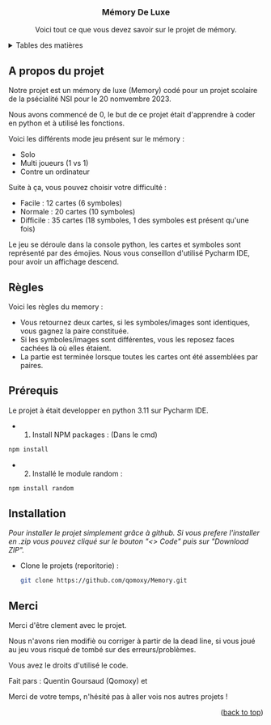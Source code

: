 <a name="readme-top"></a>
<!-- HEAD -->
<div align="center">
  <h3 align="center">Mémory De Luxe</h3>

  <p align="center">
    Voici tout ce que vous devez savoir sur le projet de mémory.
    <br/>
  </p>
</div>

<!-- TABLE OF CONTENTS -->
<details>
  <summary>Tables des matières</summary>
  <ol>
    <li>
      <a href="#a-propos-du-projet">A propos du projet</a>
    </li>
    <li><a href="#règles">Règles</a></li>
    <li><a href="#rprérequis">Prérequis</a></li>
    <li><a href="#installation">Installation</a></li>
    <li><a href="#merci">Merci</a></li>
  </ol>
</details>

<!-- ABOUT THE PROJECT -->
## A propos du projet

Notre projet est un mémory de luxe (Memory) codé pour un projet scolaire de la psécialité NSI pour le 20 nomvembre 2023. 

Nous avons commencé de 0, le but de ce projet était d'apprendre à coder en python et à utilisé les fonctions. 

Voici les différents mode jeu présent sur le mémory : 
* Solo
* Multi joueurs (1 vs 1)
* Contre un ordinateur

Suite à ça, vous pouvez choisir votre difficulté : 
* Facile : 12 cartes (6 symboles)
* Normale : 20 cartes (10 symboles)
* Difficile : 35 cartes (18 symboles, 1 des symboles est présent qu'une fois)

Le jeu se déroule dans la console python, les cartes et symboles sont représenté par des émojies. Nous vous conseillon d'utilisé Pycharm IDE, pour avoir un affichage descend. 

<!-- RULES -->
## Règles

Voici les règles du memory : 

* Vous retournez deux cartes, si les symboles/images sont identiques, vous gagnez la paire constituée. 
* Si les symboles/images sont différentes, vous les reposez faces cachées là où elles étaient. 
* La partie est terminée lorsque toutes les cartes ont été assemblées par paires.

<!-- Prerequisites -->
## Prérequis

Le projet à était developper en python 3.11 sur Pycharm IDE.

  * 1. Install NPM packages : (Dans le cmd)
   ```sh
   npm install
   ```
   
  * 2. Installé le module random : 
  ```sh
  npm install random
  ```
<!-- RULES -->
## Installation

_Pour installer le projet simplement grâce à github. Si vous prefere l'installer en .zip vous pouvez cliqué sur le bouton "<> Code" puis sur "Download ZIP"._

* Clone le projets (reporitorie) : 
   ```sh
   git clone https://github.com/qomoxy/Memory.git
   ```

## Merci

Merci d'être clement avec le projet. 

Nous n'avons rien modifiè ou corriger à partir de la dead line, si vous joué au jeu vous risqué de tombé sur des erreurs/problèmes. 

Vous avez le droits d'utilisé le code. 

Fait pars : Quentin Goursaud (Qomoxy) et 

Merci de votre temps, n'hésité pas à aller vois nos autres projets !

   


<p align="right">(<a href="#readme-top">back to top</a>)</p>

